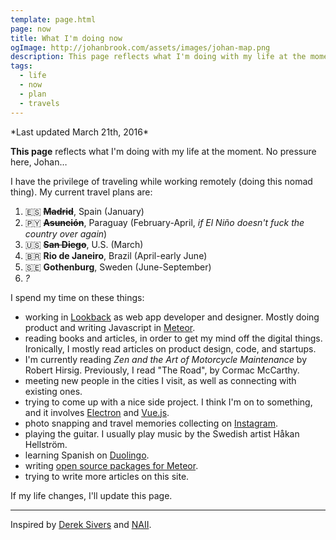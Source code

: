 ```yaml
---
template: page.html
page: now
title: What I'm doing now
ogImage: http://johanbrook.com/assets/images/johan-map.png
description: This page reflects what I'm doing with my life at the moment. If my life changes, I'll update this page.
tags:
  - life
  - now
  - plan
  - travels
---
```


<p class="centered grey">
  *Last updated March 21th, 2016*
</p>

**This page** reflects what I'm doing with my life at the moment. No pressure here, Johan…

I have the privilege of traveling while working remotely (doing this nomad thing). My current travel plans are:

1. 🇪🇸 ~~**Madrid**~~, Spain (January)
2. 🇵🇾 ~~**Asunción**~~, Paraguay (February-April, *if El Niño doesn't fuck the country over again*)
3. 🇺🇸 ~~**San Diego**~~, U.S. (March)
4. 🇧🇷 **Rio de Janeiro**, Brazil (April-early June)
5. 🇸🇪 **Gothenburg**, Sweden (June-September)
6. *?*

I spend my time on these things:

- working in [Lookback](http://lookback.io) as web app developer and designer. Mostly doing product and writing Javascript in [Meteor](http://meteor.com).
- reading books and articles, in order to get my mind off the digital things. Ironically, I mostly read articles on product design, code, and startups.
- I'm currently reading *Zen and the Art of Motorcycle Maintenance* by Robert Hirsig. Previously, I read "The Road", by Cormac McCarthy.
- meeting new people in the cities I visit, as well as connecting with existing ones.
- trying to come up with a nice side project. I think I'm on to something, and it involves [Electron](http://electron.atom.io) and [Vue.js](http://vuejs.org).
- photo snapping and travel memories collecting on [Instagram](http://instagram.com/johanbrook/).
- playing the guitar. I usually play music by the Swedish artist Håkan Hellström.
- learning Spanish on [Duolingo](https://www.duolingo.com/johanbrook).
- writing [open source packages for Meteor](https://atmospherejs.com/lookback/).
- trying to write more articles on this site.

If my life changes, I'll update this page.

***

Inspired by [Derek Sivers](https://sivers.org/now) and [NAII](http://naii.de/now/).
